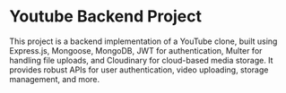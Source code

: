 # Youtube Backend Project

This project is a backend implementation of a YouTube clone, built using Express.js, Mongoose, MongoDB, JWT for authentication, Multer for handling file uploads, and Cloudinary for cloud-based media storage. It provides robust APIs for user authentication, video uploading, storage management, and more. 
